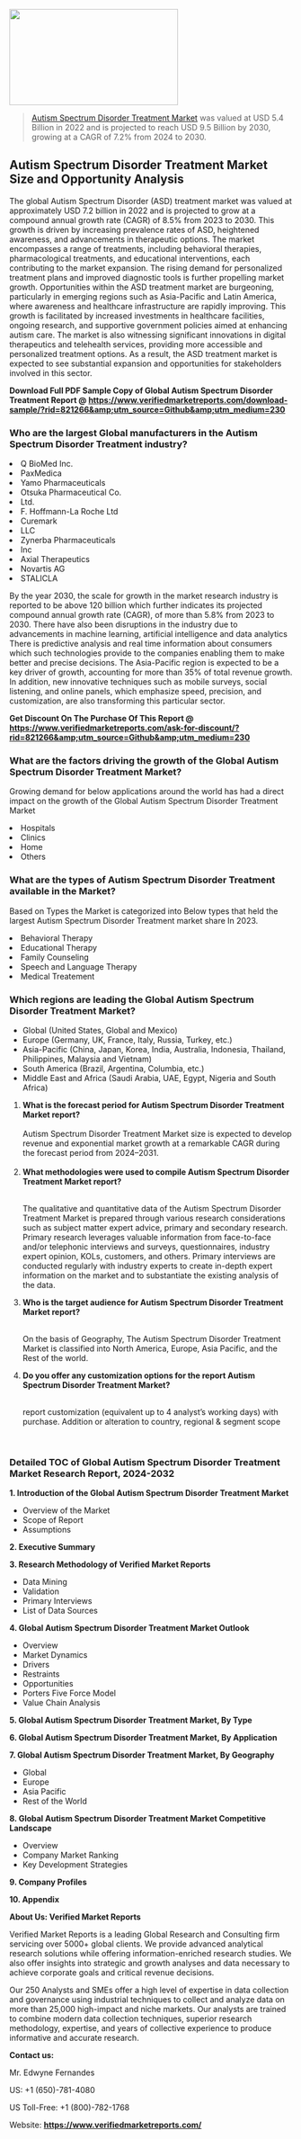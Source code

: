 <img src="https://ffe5etoiles.com/wp-content/uploads/2024/12/MST1-300x171.png" alt="" width="300" height="171" class="alignnone size-medium wp-image-20088" /><blockquote><p><p><a href="https://www.verifiedmarketreports.com/download-sample/?rid=821266&utm_source=Github&utm_medium=230" target="_blank">Autism Spectrum Disorder Treatment Market</a> was valued at USD 5.4 Billion in 2022 and is projected to reach USD 9.5 Billion by 2030, growing at a CAGR of 7.2% from 2024 to 2030.</p></blockquote><p><h2>Autism Spectrum Disorder Treatment Market Size and Opportunity Analysis</h2> The global Autism Spectrum Disorder (ASD) treatment market was valued at approximately USD 7.2 billion in 2022 and is projected to grow at a compound annual growth rate (CAGR) of 8.5% from 2023 to 2030. This growth is driven by increasing prevalence rates of ASD, heightened awareness, and advancements in therapeutic options. The market encompasses a range of treatments, including behavioral therapies, pharmacological treatments, and educational interventions, each contributing to the market expansion. The rising demand for personalized treatment plans and improved diagnostic tools is further propelling market growth. Opportunities within the ASD treatment market are burgeoning, particularly in emerging regions such as Asia-Pacific and Latin America, where awareness and healthcare infrastructure are rapidly improving. This growth is facilitated by increased investments in healthcare facilities, ongoing research, and supportive government policies aimed at enhancing autism care. The market is also witnessing significant innovations in digital therapeutics and telehealth services, providing more accessible and personalized treatment options. As a result, the ASD treatment market is expected to see substantial expansion and opportunities for stakeholders involved in this sector. </p><p class=""><strong>Download Full PDF Sample Copy of Global Autism Spectrum Disorder Treatment Report @ <a href="https://www.verifiedmarketreports.com/download-sample/?rid=821266&amp;utm_source=Github&amp;utm_medium=230" target="_blank">https://www.verifiedmarketreports.com/download-sample/?rid=821266&amp;utm_source=Github&amp;utm_medium=230</a></strong></p><h3 id="" class="">Who are the largest Global manufacturers in the Autism Spectrum Disorder Treatment industry?</h3><p><li>Q BioMed Inc.</li><li> PaxMedica</li><li> Yamo Pharmaceuticals</li><li> Otsuka Pharmaceutical Co.</li><li> Ltd.</li><li> F. Hoffmann-La Roche Ltd</li><li> Curemark</li><li> LLC</li><li> Zynerba Pharmaceuticals</li><li> Inc</li><li> Axial Therapeutics</li><li> Novartis AG</li><li> STALICLA</li></p><div class=""><div class="" dir="" data-message-author-role="" data-message-id="" data-message-model-slug=""><div class=""><div class=""><div class=""><div class="" dir="" data-message-author-role="" data-message-id="" data-message-model-slug=""><div class=""><div class=""><p>By the year 2030, the scale for growth in the market research industry is reported to be above 120 billion which further indicates its projected compound annual growth rate (CAGR), of more than 5.8% from 2023 to 2030. There have also been disruptions in the industry due to advancements in machine learning, artificial intelligence and data analytics There is predictive analysis and real time information about consumers which such technologies provide to the companies enabling them to make better and precise decisions. The Asia-Pacific region is expected to be a key driver of growth, accounting for more than 35% of total revenue growth. In addition, new innovative techniques such as mobile surveys, social listening, and online panels, which emphasize speed, precision, and customization, are also transforming this particular sector.</p><p><strong>Get Discount On The Purchase Of This Report @&nbsp; <a href="https://www.verifiedmarketreports.com/ask-for-discount/?rid=821266&amp;utm_source=Github&amp;utm_medium=230" target="_blank">https://www.verifiedmarketreports.com/ask-for-discount/?rid=821266&amp;utm_source=Github&amp;utm_medium=230</a></strong></p></div></div></div></div></div></div></div></div><h3 id="" class="">What are the factors driving the growth of the Global Autism Spectrum Disorder Treatment Market?</h3><p id="" class="">Growing demand for below applications around the world has had a direct impact on the growth of the Global Autism Spectrum Disorder Treatment Market</p><p id="" class=""><li>Hospitals</li><li> Clinics</li><li> Home</li><li> Others</li></p><h3 id="" class="">What are the types of Autism Spectrum Disorder Treatment available in the Market?</h3><p id="" class="">Based on Types the Market is categorized into Below types that held the largest Autism Spectrum Disorder Treatment market share In 2023.</p><p id="" class=""><li>Behavioral Therapy</li><li> Educational Therapy</li><li> Family Counseling</li><li> Speech and Language Therapy</li><li> Medical Treatement</li></p><h3 id="" class="">Which regions are leading the Global Autism Spectrum Disorder Treatment Market?</h3><ul><li>Global (United States, Global and Mexico)</li><li>Europe (Germany, UK, France, Italy, Russia, Turkey, etc.)</li><li>Asia-Pacific (China, Japan, Korea, India, Australia, Indonesia, Thailand, Philippines, Malaysia and Vietnam)</li><li>South America (Brazil, Argentina, Columbia, etc.)</li><li>Middle East and Africa (Saudi Arabia, UAE, Egypt, Nigeria and South Africa)</li></ul><p><ol><li><strong>What is the forecast period for Autism Spectrum Disorder Treatment Market report?<br /></strong><br /><span data-sheets-root="1" data-sheets-value="{&quot;1&quot;:2,&quot;2&quot;:&quot;XXXX size is expected to develop revenue and exponential market growth at a remarkable CAGR during the forecast period from 2024&ndash;2030.&quot;}" data-sheets-userformat="{&quot;2&quot;:12674,&quot;4&quot;:{&quot;1&quot;:2,&quot;2&quot;:16776960},&quot;10&quot;:2,&quot;11&quot;:0,&quot;15&quot;:&quot;Arial&quot;,&quot;16&quot;:12}">Autism Spectrum Disorder Treatment Market size is expected to develop revenue and exponential market growth at a remarkable CAGR during the forecast period from 2024&ndash;2031.</span><br /><br /></li><li><strong>What methodologies were used to compile Autism Spectrum Disorder Treatment Market report?<br /><br /></strong><p>The qualitative and quantitative data of the&nbsp;Autism Spectrum Disorder Treatment Market is prepared through various research considerations such as subject matter expert advice, primary and secondary research. Primary research leverages valuable information from face-to-face and/or telephonic interviews and surveys, questionnaires, industry expert opinion, KOLs, customers, and others. Primary interviews are conducted regularly with industry experts to create in-depth expert information on the market and to substantiate the existing analysis of the data.&nbsp;</p></li><li><strong>Who is the target audience for Autism Spectrum Disorder Treatment Market report?<br /><br /></strong><p>On the basis of Geography, The&nbsp;Autism Spectrum Disorder Treatment Market is classified into North America, Europe, Asia Pacific, and the Rest of the world.</p></li><li><strong>Do you offer any customization options for the report Autism Spectrum Disorder Treatment Market?<br /><br /></strong><p>report customization (equivalent up to 4 analyst&rsquo;s working days) with purchase. Addition or alteration to country, regional &amp; segment scope</p><p>&nbsp;</p></li></ol></p><h3 id="" class="">Detailed TOC of Global Autism Spectrum Disorder Treatment Market Research Report, 2024-2032</h3><p id="" class=""><strong>1. Introduction of the Global Autism Spectrum Disorder Treatment Market</strong></p><ul><li>Overview of the Market</li><li>Scope of Report</li><li>Assumptions</li></ul><p id="" class=""><strong>2. Executive Summary</strong></p><p id="" class=""><strong>3. Research Methodology of&nbsp;Verified Market Reports</strong></p><ul><li>Data Mining</li><li>Validation</li><li>Primary Interviews</li><li>List of Data Sources</li></ul><p id="" class=""><strong>4. Global Autism Spectrum Disorder Treatment Market Outlook</strong></p><ul><li>Overview</li><li>Market Dynamics</li><li>Drivers</li><li>Restraints</li><li>Opportunities</li><li>Porters Five Force Model</li><li>Value Chain Analysis</li></ul><p id="" class=""><strong>5. Global Autism Spectrum Disorder Treatment Market, By&nbsp;Type</strong></p><p id="" class=""><strong>6. Global Autism Spectrum Disorder Treatment Market, By Application</strong></p><p id="" class=""><strong>7. Global Autism Spectrum Disorder Treatment Market, By Geography</strong></p><ul><li>Global</li><li>Europe</li><li>Asia Pacific</li><li>Rest of the World</li></ul><p id="" class=""><strong>8. Global Autism Spectrum Disorder Treatment Market Competitive Landscape</strong></p><ul><li>Overview</li><li>Company Market Ranking</li><li>Key Development Strategies</li></ul><p id="" class=""><strong>9. Company Profiles</strong></p><p id="" class=""><strong>10. Appendix</strong></p><p id="" class=""><strong>About Us: Verified Market Reports</strong></p><p id="" class="">Verified Market Reports is a leading Global Research and Consulting firm servicing over 5000+ global clients. We provide advanced analytical research solutions while offering information-enriched research studies. We also offer insights into strategic and growth analyses and data necessary to achieve corporate goals and critical revenue decisions.</p><p id="" class="">Our 250 Analysts and SMEs offer a high level of expertise in data collection and governance using industrial techniques to collect and analyze data on more than 25,000 high-impact and niche markets. Our analysts are trained to combine modern data collection techniques, superior research methodology, expertise, and years of collective experience to produce informative and accurate research.</p><p id="" class=""><strong>Contact us:</strong></p><p id="" class="">Mr. Edwyne Fernandes</p><p id="" class="">US: +1 (650)-781-4080</p><p id="" class="">US Toll-Free: +1 (800)-782-1768</p><p id="" class="">Website: <a target="" data-test-app-aware-link=""><strong>https://www.verifiedmarketreports.com/</strong></a></p>
